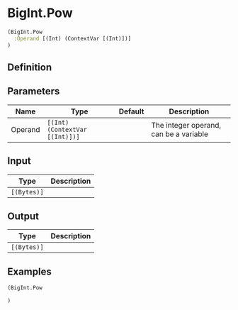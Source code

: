 # BigInt.Pow

```clojure
(BigInt.Pow
  :Operand [(Int) (ContextVar [(Int)])]
)
```

## Definition


## Parameters
| Name | Type | Default | Description |
|------|------|---------|-------------|
| Operand | `[(Int) (ContextVar [(Int)])]` |  | The integer operand, can be a variable |


## Input
| Type | Description |
|------|-------------|
| `[(Bytes)]` |  |


## Output
| Type | Description |
|------|-------------|
| `[(Bytes)]` |  |


## Examples

```clojure
(BigInt.Pow

)
```
